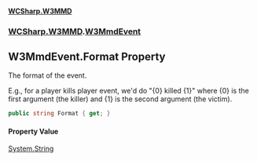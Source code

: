 #### [WCSharp\.W3MMD](README.md 'README')
### [WCSharp\.W3MMD](WCSharp.W3MMD.md 'WCSharp\.W3MMD').[W3MmdEvent](WCSharp.W3MMD.W3MmdEvent.md 'WCSharp\.W3MMD\.W3MmdEvent')

## W3MmdEvent\.Format Property

The format of the event\.

E.g., for a player kills player event, we'd do "{0} killed {1}" where {0} is the first argument (the killer) and {1} is the second argument (the victim).

```csharp
public string Format { get; }
```

#### Property Value
[System\.String](https://learn.microsoft.com/en-us/dotnet/api/system.string 'System\.String')